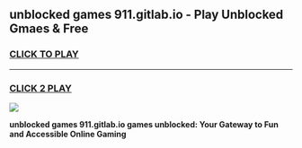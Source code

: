 
## unblocked games 911.gitlab.io - Play Unblocked Gmaes & Free
<h3>
<a href="https://premium.freeplayer.one?title=unblocked_games_911.gitlab.io&ref=19F">CLICK TO PLAY</a></h3>
<hr>

<h3>
<a href="https://premium.freeplayer.one?title=unblocked_games_911.gitlab.io&ref=19F">CLICK 2 PLAY</a>
  
</h3>

<a href="https://premium.freeplayer.one?title=unblocked_games_911.gitlab.io&ref=19F/"><img src="https://clearcache.store/games.png"></a>


**unblocked games 911.gitlab.io games unblocked: Your Gateway to Fun and Accessible Online Gaming**
